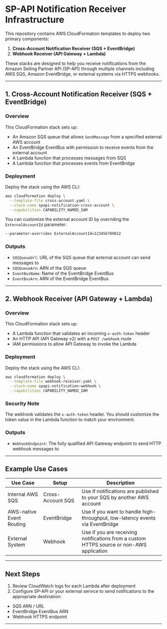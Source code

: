 # SP-API Notification Receiver Infrastructure

This repository contains AWS CloudFormation templates to deploy two primary components:

1. **Cross-Account Notification Receiver (SQS + EventBridge)**
2. **Webhook Receiver (API Gateway + Lambda)**

These stacks are designed to help you receive notifications from the Amazon Selling Partner API (SP-API) through multiple channels including AWS SQS, Amazon EventBridge, or external systems via HTTPS webhooks.

---

## 1. Cross-Account Notification Receiver (SQS + EventBridge)

### Overview

This CloudFormation stack sets up:

* An Amazon SQS queue that allows `SendMessage` from a specified external AWS account
* An EventBridge EventBus with permission to receive events from the external account
* A Lambda function that processes messages from SQS
* A Lambda function that processes events from EventBridge

### Deployment

Deploy the stack using the AWS CLI:

```bash
aws cloudformation deploy \
  --template-file cross-account.yaml \
  --stack-name spapi-notification-cross-account \
  --capabilities CAPABILITY_NAMED_IAM
```

You can customize the external account ID by overriding the `ExternalAccountId` parameter:

```bash
--parameter-overrides ExternalAccountId=123456789012
```

### Outputs

* `SQSQueueUrl`: URL of the SQS queue that external account can send messages to
* `SQSQueueArn`: ARN of the SQS queue
* `EventBusName`: Name of the EventBridge EventBus
* `EventBusArn`: ARN of the EventBridge EventBus

---

## 2. Webhook Receiver (API Gateway + Lambda)

### Overview

This CloudFormation stack sets up:

* A Lambda function that validates an incoming `x-auth-token` header
* An HTTP API (API Gateway v2) with a `POST /webhook` route
* IAM permissions to allow API Gateway to invoke the Lambda

### Deployment

Deploy the stack using the AWS CLI:

```bash
aws cloudformation deploy \
  --template-file webhook-receiver.yaml \
  --stack-name spapi-notification-webhook \
  --capabilities CAPABILITY_NAMED_IAM
```

### Security Note

The webhook validates the `x-auth-token` header. You should customize the token value in the Lambda function to match your environment.

### Outputs

* `WebhookEndpoint`: The fully qualified API Gateway endpoint to send HTTP webhook messages to

---

## Example Use Cases

| Use Case                 | Setup             | Description                                                                              |
| ------------------------ | ----------------- | ---------------------------------------------------------------------------------------- |
| Internal AWS SQS         | Cross-Account SQS | Use if notifications are published to your SQS by another AWS account                    |
| AWS-native Event Routing | EventBridge       | Use if you want to handle high-throughput, low-latency events via EventBridge            |
| External System          | Webhook           | Use if you are receiving notifications from a custom HTTPS source or non-AWS application |

---

## Next Steps

1. Review CloudWatch logs for each Lambda after deployment
2. Configure SP-API or your external service to send notifications to the appropriate destination:

  * SQS ARN / URL
  * EventBridge EventBus ARN
  * Webhook HTTPS endpoint

---

